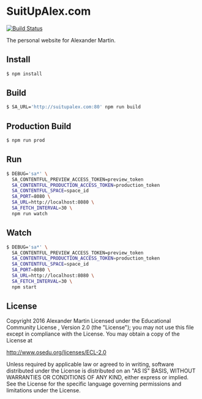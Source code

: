 # SuitUpAlex.com

[![Build Status](https://api.travis-ci.org/suitupalex/suitupalex.com.svg)](https://travis-ci.org/suitupalex/suitupalex.com)

The personal website for Alexander Martin.

## Install
```bash
$ npm install
```

## Build
```bash
$ SA_URL='http://suitupalex.com:80' npm run build
```

## Production Build
```bash
$ npm run prod
```

## Run
```bash
$ DEBUG='sa*' \
  SA_CONTENTFUL_PREVIEW_ACCESS_TOKEN=preview_token
  SA_CONTENTFUL_PRODUCTION_ACCESS_TOKEN=production_token
  SA_CONTENTFUL_SPACE=space_id
  SA_PORT=8080 \
  SA_URL=http://localhost:8080 \
  SA_FETCH_INTERVAL=30 \
  npm run watch
```

## Watch
```bash
$ DEBUG='sa*' \
  SA_CONTENTFUL_PREVIEW_ACCESS_TOKEN=preview_token
  SA_CONTENTFUL_PRODUCTION_ACCESS_TOKEN=production_token
  SA_CONTENTFUL_SPACE=space_id
  SA_PORT=8080 \
  SA_URL=http://localhost:8080 \
  SA_FETCH_INTERVAL=30 \
  npm start
```

## License
Copyright 2016 Alexander Martin Licensed under the Educational Community License
, Version 2.0 (the "License"); you may not use this file except in compliance
with the License. You may obtain a copy of the License at

http://www.osedu.org/licenses/ECL-2.0

Unless required by applicable law or agreed to in writing, software distributed
under the License is distributed on an "AS IS" BASIS, WITHOUT WARRANTIES OR
CONDITIONS OF ANY KIND, either express or implied. See the License for the
specific language governing permissions and limitations under the License.
